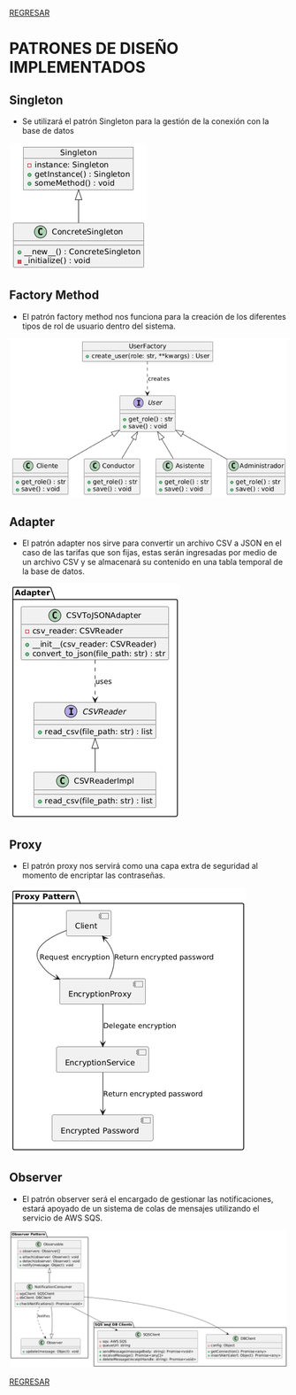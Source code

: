 [REGRESAR](../../README.md)

#   PATRONES DE DISEÑO IMPLEMENTADOS

##  Singleton

-   Se utilizará el patrón Singleton para la gestión de la conexión con la base de datos

![Singleton](../diagramas/patrones/patron_singleton.png)

##  Factory Method

-   El patrón factory method nos funciona para la creación de los diferentes tipos de rol de usuario dentro del sistema.

![Factory](../diagramas/patrones/patron_factory.png)

##  Adapter

-   El patrón adapter nos sirve para convertir un archivo CSV a JSON en el caso de las tarifas que son fijas, estas serán ingresadas por medio de un archivo CSV y se almacenará su contenido en una tabla temporal de la base de datos.

![Adapter](../diagramas/patrones/patron_adapter.png)

##  Proxy

-   El patrón proxy nos servirá como una capa extra de seguridad al momento de encriptar las contraseñas.

![Proxy](../diagramas/patrones/patron_proxy.png)

##  Observer

-   El patrón observer será el encargado de gestionar las notificaciones, estará apoyado de un sistema de colas de mensajes utilizando el servicio de AWS SQS.

![Observer](../diagramas/patrones/patron_observer.png)

[REGRESAR](../../README.md)